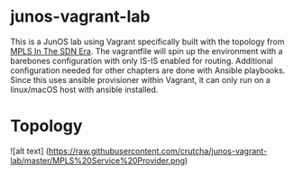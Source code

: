 # junos-vagrant-lab

This is a JunOS lab using Vagrant specifically built with the topology from [MPLS In The SDN Era](http://shop.oreilly.com/product/0636920033905.do). The vagrantfile will spin up the environment with a barebones configuration with only IS-IS enabled for routing. Additional configuration needed for other chapters are done with Ansible playbooks. Since this uses ansible provisioner within Vagrant, it can only run on a linux/macOS host with ansible installed. 

# Topology

![alt text] (https://raw.githubusercontent.com/crutcha/junos-vagrant-lab/master/MPLS%20Service%20Provider.png)

 
